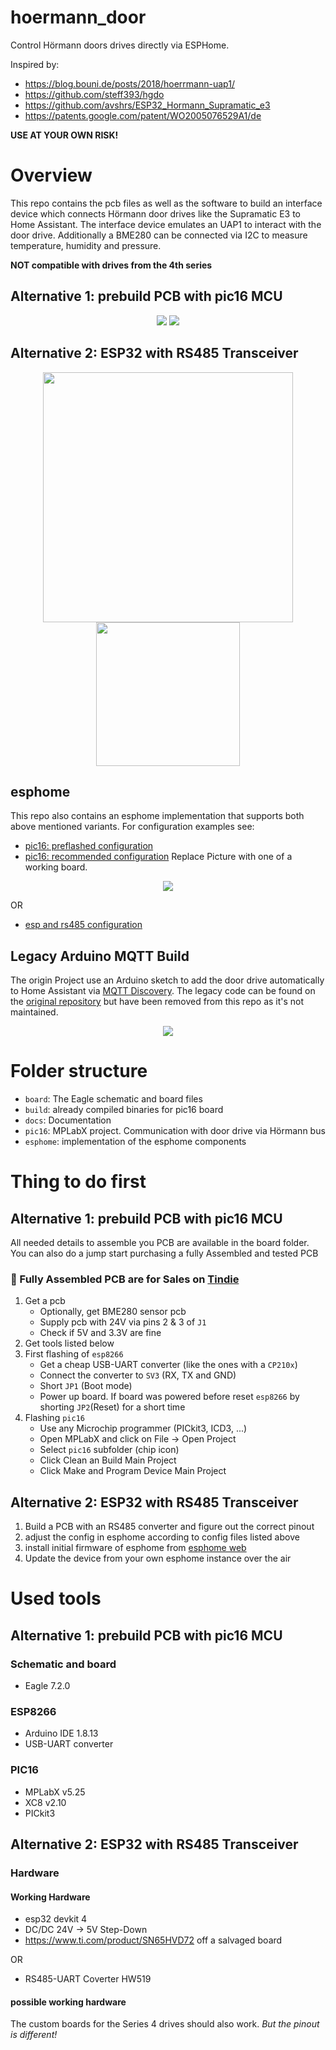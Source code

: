 # hoermann_door
Control Hörmann doors drives directly via ESPHome. 

Inspired by: 
- https://blog.bouni.de/posts/2018/hoerrmann-uap1/
- https://github.com/steff393/hgdo
- https://github.com/avshrs/ESP32_Hormann_Supramatic_e3
- https://patents.google.com/patent/WO2005076529A1/de

**USE AT YOUR OWN RISK!**

# Overview

This repo contains the pcb files as well as the software to build an interface device which connects Hörmann door drives like the Supramatic E3 to Home Assistant. The interface device emulates an UAP1 to interact with the door drive. Additionally a BME280 can be connected via I2C to measure temperature, humidity and pressure.

**NOT compatible with drives from the 4th series**

## Alternative 1: prebuild PCB with pic16 MCU

<p align="center">
    <img src="docs/pcb1.png?raw=true">
    <img src="docs/pcb2.png?raw=true">
</p>

## Alternative 2: ESP32 with RS485 Transceiver

<p align="center">
    <img src="docs/PCB.png?raw=false" width="400px">
    <img src="docs/installation.png?raw=false" width="230px">
</p>

## esphome
This repo also contains an esphome implementation that supports both above mentioned variants. For configuration examples see:
- [pic16: preflashed configuration](esphome/preflashed_pic16.yaml)
- [pic16: recommended configuration](esphome/recommended_pic16.yaml)
Replace Picture with one of a working board.
<p align="center">
    <img src="docs/esphome1.png?raw=true">
</p>
OR

- [esp and rs485 configuration](esphome/recommended_esp.yaml)

## Legacy Arduino MQTT Build

The origin Project use an Arduino sketch to add the door drive automatically to Home Assistant via [MQTT Discovery](https://www.home-assistant.io/docs/mqtt/discovery/).
The legacy code can be found on the [original repository](https://github.com/stephan192/hoermann_door) but have been removed from this repo as it's not maintained.

<p align="center">
    <img src="docs/device.png?raw=true">
</p>

# Folder structure

* `board`: The Eagle schematic and board files
* `build`: already compiled binaries for pic16 board
* `docs`: Documentation
* `pic16`: MPLabX project. Communication with door drive via Hörmann bus
* `esphome`: implementation of the esphome components

# Thing to do first
## Alternative 1: prebuild PCB with pic16 MCU
All needed details to assemble you PCB are available in the board folder.
You can also do a jump start purchasing a fully Assembled and tested PCB
### 🚀 Fully Assembled PCB are for Sales on [Tindie](https://www.tindie.com/products/14yannick/uapbridge_pic16/)
1. Get a pcb
    * Optionally, get BME280 sensor pcb
    * Supply pcb with 24V via pins 2 & 3 of `J1`
    * Check if 5V and 3.3V are fine
1. Get tools listed below
1. First flashing of `esp8266`
    * Get a cheap USB-UART converter (like the ones with a `CP210x`)
    * Connect the converter to `SV3` (RX, TX and GND)
    * Short `JP1` (Boot mode)
    * Power up board. If board was powered before reset `esp8266` by shorting `JP2`(Reset) for a short time
1. Flashing `pic16`
    * Use any Microchip programmer (PICkit3, ICD3, ...)
    * Open MPLabX and click on File -> Open Project
    * Select `pic16` subfolder (chip icon)
    * Click Clean an Build Main Project
    * Click Make and Program Device Main Project

## Alternative 2: ESP32 with RS485 Transceiver
1. Build a PCB with an RS485 converter and figure out the correct pinout
2. adjust the config in esphome according to config files listed above
3. install initial firmware of esphome from [esphome web](https://web.esphome.io/)
4. Update the device from your own esphome instance over the air

# Used tools
## Alternative 1: prebuild PCB with pic16 MCU

### Schematic and board
* Eagle 7.2.0

### ESP8266
* Arduino IDE 1.8.13
* USB-UART converter

### PIC16
* MPLabX v5.25
* XC8 v2.10
* PICkit3

## Alternative 2: ESP32 with RS485 Transceiver

### Hardware
#### Working Hardware
- esp32 devkit 4
- DC/DC 24V -> 5V Step-Down
- https://www.ti.com/product/SN65HVD72 off a salvaged board

OR
- RS485-UART Coverter HW519
#### possible working hardware
The custom boards for the Series 4 drives should also work. *But the pinout is different!*

